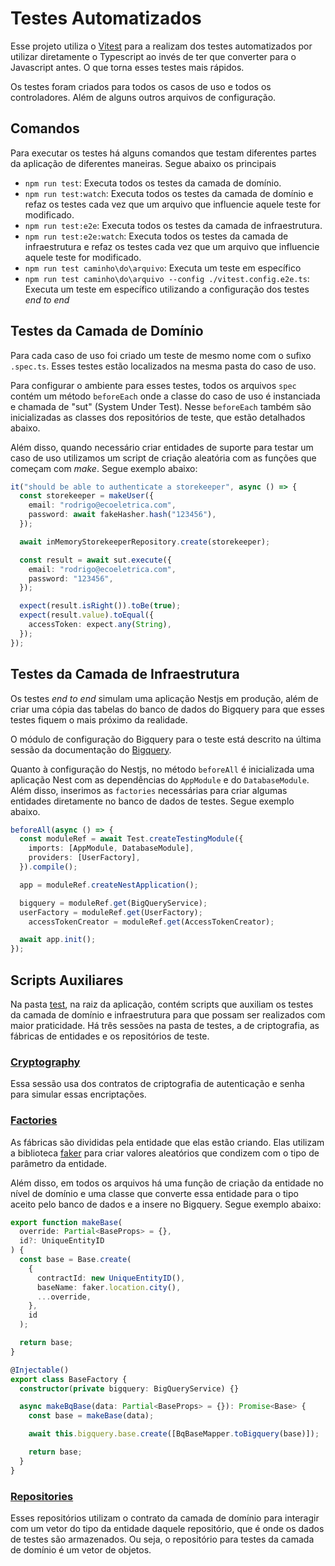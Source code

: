 # Testes Automatizados

Esse projeto utiliza o [Vitest](https://vitest.dev/) para a realizam dos testes automatizados por utilizar diretamente o Typescript ao invés de ter que converter para o Javascript antes. O que torna esses testes mais rápidos.

Os testes foram criados para todos os casos de uso e todos os controladores. Além de alguns outros arquivos de configuração.

## Comandos

Para executar os testes há alguns comandos que testam diferentes partes da aplicação de diferentes maneiras. Segue abaixo os principais

- `npm run test`: Executa todos os testes da camada de domínio.
- `npm run test:watch`: Executa todos os testes da camada de domínio e refaz os testes cada vez que um arquivo que influencie aquele teste for modificado.
- `npm run test:e2e`: Executa todos os testes da camada de infraestrutura.
- `npm run test:e2e:watch`: Executa todos os testes da camada de infraestrutura e refaz os testes cada vez que um arquivo que influencie aquele teste for modificado.
- `npm run test caminho\do\arquivo`: Executa um teste em específico
- `npm run test caminho\do\arquivo --config ./vitest.config.e2e.ts`: Executa um teste em específico utilizando a configuração dos testes _end to end_

## Testes da Camada de Domínio

Para cada caso de uso foi criado um teste de mesmo nome com o sufixo `.spec.ts`. Esses testes estão localizados na mesma pasta do caso de uso.

Para configurar o ambiente para esses testes, todos os arquivos `spec` contém um método `beforeEach` onde a classe do caso de uso é instanciada e chamada de "sut" (System Under Test). Nesse `beforeEach` também são inicializadas as classes dos repositórios de teste, que estão detalhados abaixo.

Além disso, quando necessário criar entidades de suporte para testar um caso de uso utilizamos um script de criação aleatória com as funções que começam com _make_. Segue exemplo abaixo:

```typescript
it("should be able to authenticate a storekeeper", async () => {
  const storekeeper = makeUser({
    email: "rodrigo@ecoeletrica.com",
    password: await fakeHasher.hash("123456"),
  });

  await inMemoryStorekeeperRepository.create(storekeeper);

  const result = await sut.execute({
    email: "rodrigo@ecoeletrica.com",
    password: "123456",
  });

  expect(result.isRight()).toBe(true);
  expect(result.value).toEqual({
    accessToken: expect.any(String),
  });
});
```

## Testes da Camada de Infraestrutura

Os testes _end to end_ simulam uma aplicação Nestjs em produção, além de criar uma cópia das tabelas do banco de dados do Bigquery para que esses testes fiquem o mais próximo da realidade.

O módulo de configuração do Bigquery para o teste está descrito na última sessão da documentação do [Bigquery](../documentation/bigquery-query-builder.md).

Quanto à configuração do Nestjs, no método `beforeAll` é inicializada uma aplicação Nest com as dependências do `AppModule` e do `DatabaseModule`. Além disso, inserimos as `factories` necessárias para criar algumas entidades diretamente no banco de dados de testes. Segue exemplo abaixo.

```typescript
beforeAll(async () => {
  const moduleRef = await Test.createTestingModule({
    imports: [AppModule, DatabaseModule],
    providers: [UserFactory],
  }).compile();

  app = moduleRef.createNestApplication();

  bigquery = moduleRef.get(BigQueryService);
  userFactory = moduleRef.get(UserFactory);
    accessTokenCreator = moduleRef.get(AccessTokenCreator);

  await app.init();
});
```

## Scripts Auxiliares

Na pasta [test](../test), na raiz da aplicação, contém scripts que auxiliam os testes da camada de domínio e infraestrutura para que possam ser realizados com maior praticidade. Há três sessões na pasta de testes, a de criptografia, as fábricas de entidades e os repositórios de teste.

### [Cryptography](../test/cryptography)

Essa sessão usa dos contratos de criptografia de autenticação e senha para simular essas encriptações.

### [Factories](../test/factories)

As fábricas são divididas pela entidade que elas estão criando. Elas utilizam a biblioteca [faker](https://fakerjs.dev/) para criar valores aleatórios que condizem com o tipo de parâmetro da entidade.

Além disso, em todos os arquivos há uma função de criação da entidade no nível de domínio e uma classe que converte essa entidade para o tipo aceito pelo banco de dados e a insere no Bigquery. Segue exemplo abaixo:

```typescript
export function makeBase(
  override: Partial<BaseProps> = {},
  id?: UniqueEntityID
) {
  const base = Base.create(
    {
      contractId: new UniqueEntityID(),
      baseName: faker.location.city(),
      ...override,
    },
    id
  );

  return base;
}

@Injectable()
export class BaseFactory {
  constructor(private bigquery: BigQueryService) {}

  async makeBqBase(data: Partial<BaseProps> = {}): Promise<Base> {
    const base = makeBase(data);

    await this.bigquery.base.create([BqBaseMapper.toBigquery(base)]);

    return base;
  }
}
```

### [Repositories](../test/repositories/)

Esses repositórios utilizam o contrato da camada de domínio para interagir com um vetor do tipo da entidade daquele repositório, que é onde os dados de testes são armazenados. Ou seja, o repositório para testes da camada de domínio é um vetor de objetos.
